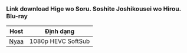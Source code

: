 ### **Link download Hige wo Soru. Soshite Joshikousei wo Hirou. Blu-ray**

| Host          | Định dạng          |
| ------------- |:------------------:|
| [Nyaa](https://nyaa.si/view/1957032)      | 1080p HEVC SoftSub |
